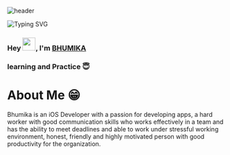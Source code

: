 ![header](https://capsule-render.vercel.app/api?type=waving&color=gradient&height=200&section=header&text=Bhumika%20Patel&fontSize=90")

![Typing SVG](https://readme-typing-svg.herokuapp.com?color=%2320A121&lines=BHUMIKA+PATEL+iOS)
### Hey <img src="https://github.com/bhumika-patel-ios/BHUMIKA-PATEL-iOS/blob/main/Assets/Hi.gif" width="30">, I'm [BHUMIKA](https://www.bhumika-patel-ios.com/) 

### learning and Practice 😇

# About Me 😁
<p>Bhumika is an iOS Developer with a passion for developing apps, a hard worker with good communication skills who works effectively in a team and has the ability to meet deadlines and able to work under stressful working environment, honest, friendly and highly motivated person with good productivity for the organization.</p>

